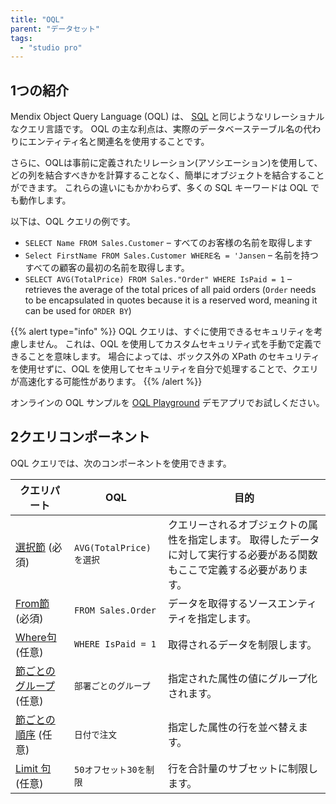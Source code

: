 ```yaml
---
title: "OQL"
parent: "データセット"
tags:
  - "studio pro"
---
```


## 1つの紹介

Mendix Object Query Language (OQL) は、 [SQL](http://en.wikipedia.org/wiki/Sql) と同じようなリレーショナルなクエリ言語です。 OQL の主な利点は、実際のデータベーステーブル名の代わりにエンティティ名と関連名を使用することです。

さらに、OQLは事前に定義されたリレーション(アソシエーション)を使用して、どの列を結合すべきかを計算することなく、簡単にオブジェクトを結合することができます。 これらの違いにもかかわらず、多くの SQL キーワードは OQL でも動作します。

以下は、OQL クエリの例です。

* `SELECT Name FROM Sales.Customer` – すべてのお客様の名前を取得します
* `Select FirstName FROM Sales.Customer WHERE名 = 'Jansen`  – 名前を持つすべての顧客の最初の名前を取得します。
* `SELECT AVG(TotalPrice) FROM Sales."Order" WHERE IsPaid = 1`  –  retrieves the average of the total prices of all paid orders (`Order` needs to be encapsulated in quotes because it is a reserved word, meaning it can be used for `ORDER BY`)

{{% alert type="info" %}}
OQL クエリは、すぐに使用できるセキュリティを考慮しません。 これは、OQL を使用してカスタムセキュリティ式を手動で定義できることを意味します。 場合によっては、ボックス外の XPath のセキュリティを使用せずに、OQL を使用してセキュリティを自分で処理することで、クエリが高速化する可能性があります。
{{% /alert %}}

オンラインの OQL サンプルを [OQL Playground](https://service.mendixcloud.com/p/OQL) デモアプリでお試しください。

## 2クエリコンポーネント

OQL クエリでは、次のコンポーネントを使用できます。

| クエリパート                               | OQL                   | 目的                                                             |
| ------------------------------------ | --------------------- | -------------------------------------------------------------- |
| [選択節](oql-select-clause) (必須)        | `AVG(TotalPrice) を選択` | クエリーされるオブジェクトの属性を指定します。 取得したデータに対して実行する必要がある関数もここで定義する必要があります。 |
| [From節](oql-from-clause) (必須)        | `FROM Sales.Order`    | データを取得するソースエンティティを指定します。                                       |
| [Where句](oql-where-clause) (任意)      | `WHERE IsPaid = 1`    | 取得されるデータを制限します。                                                |
| [節ごとのグループ](oql-group-by-clause) (任意) | `部署ごとのグループ`           | 指定された属性の値にグループ化されます。                                           |
| [節ごとの順序](oql-order-by-clause) (任意)   | `日付で注文`               | 指定した属性の行を並べ替えます。                                               |
| [Limit 句](oql-limit-clause) (任意)     | `50オフセット30を制限`        | 行を合計量のサブセットに制限します。                                             |

